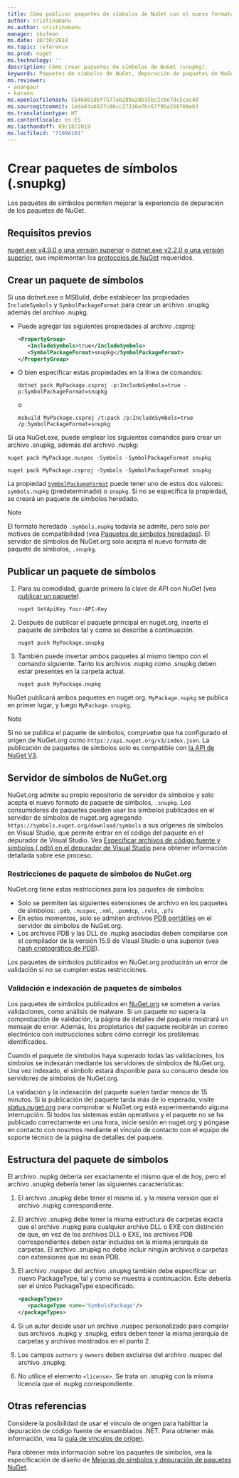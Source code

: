 ```yaml
---
title: Cómo publicar paquetes de símbolos de NuGet con el nuevo formato de paquete de símbolos ".snupkg" | Microsoft Docs
author: cristinamanu
ms.author: cristinamanu
manager: skofman
ms.date: 10/30/2018
ms.topic: reference
ms.prod: nuget
ms.technology: ''
description: Cómo crear paquetes de símbolos de NuGet (snupkg).
keywords: Paquetes de símbolos de NuGet, depuración de paquetes de NuGet, compatibilidad con la depuración de NuGet, símbolos de paquetes, convenciones de paquetes de símbolos
ms.reviewer:
- anangaur
- karann
ms.openlocfilehash: 5546881dbf7577eb289a28b35bc2c0e7dc5cac40
ms.sourcegitcommit: 1eda83ab537c86cc27316e7bc67f95a358766e63
ms.translationtype: HT
ms.contentlocale: es-ES
ms.lasthandoff: 09/18/2019
ms.locfileid: "71094101"
---
```

# <a name="creating-symbol-packages-snupkg"></a>Crear paquetes de símbolos (.snupkg)

Los paquetes de símbolos permiten mejorar la experiencia de depuración de los paquetes de NuGet.

## <a name="prerequisites"></a>Requisitos previos

[nuget.exe v4.9.0 o una versión superior](https://www.nuget.org/downloads) o [dotnet.exe v2.2.0 o una versión superior](https://www.microsoft.com/net/download/dotnet-core/2.2), que implementan los [protocolos de NuGet](../api/nuget-protocols.md) requeridos.

## <a name="creating-a-symbol-package"></a>Crear un paquete de símbolos

Si usa dotnet.exe o MSBuild, debe establecer las propiedades `IncludeSymbols` y `SymbolPackageFormat` para crear un archivo .snupkg además del archivo .nupkg.

* Puede agregar las siguientes propiedades al archivo .csproj:

   ```xml
   <PropertyGroup>
      <IncludeSymbols>true</IncludeSymbols> 
      <SymbolPackageFormat>snupkg</SymbolPackageFormat> 
   </PropertyGroup>
   ```

* O bien especificar estas propiedades en la línea de comandos:

     ```cli
     dotnet pack MyPackage.csproj -p:IncludeSymbols=true -p:SymbolPackageFormat=snupkg
     ```

  o

  ```cli
  msbuild MyPackage.csproj /t:pack /p:IncludeSymbols=true /p:SymbolPackageFormat=snupkg
  ```

Si usa NuGet.exe, puede emplear los siguientes comandos para crear un archivo .snupkg, además del archivo .nupkg:

```
nuget pack MyPackage.nuspec -Symbols -SymbolPackageFormat snupkg

nuget pack MyPackage.csproj -Symbols -SymbolPackageFormat snupkg
```

La propiedad [`SymbolPackageFormat`](/dotnet/core/tools/csproj#symbolpackageformat) puede tener uno de estos dos valores: `symbols.nupkg` (predeterminado) o `snupkg`. Si no se especifica la propiedad, se creará un paquete de símbolos heredado.

> [!Note]
> El formato heredado `.symbols.nupkg` todavía se admite, pero solo por motivos de compatibilidad (vea [Paquetes de símbolos heredados](Symbol-Packages.md)). El servidor de símbolos de NuGet.org solo acepta el nuevo formato de paquete de símbolos, `.snupkg`.

## <a name="publishing-a-symbol-package"></a>Publicar un paquete de símbolos

1. Para su comodidad, guarde primero la clave de API con NuGet (vea [publicar un paquete](../nuget-org/publish-a-package.md)).

    ```cli
    nuget SetApiKey Your-API-Key
    ```

1. Después de publicar el paquete principal en nuget.org, inserte el paquete de símbolos tal y como se describe a continuación.

    ```cli
    nuget push MyPackage.snupkg
    ```

1. También puede insertar ambos paquetes al mismo tiempo con el comando siguiente. Tanto los archivos .nupkg como .snupkg deben estar presentes en la carpeta actual.

    ```cli
    nuget push MyPackage.nupkg
    ```

NuGet publicará ambos paquetes en nuget.org. `MyPackage.nupkg` se publica en primer lugar, y luego `MyPackage.snupkg`.

> [!Note]
> Si no se publica el paquete de símbolos, compruebe que ha configurado el origen de NuGet.org como `https://api.nuget.org/v3/index.json`. La publicación de paquetes de símbolos solo es compatible con [la API de NuGet V3](../api/overview.md#versioning).

## <a name="nugetorg-symbol-server"></a>Servidor de símbolos de NuGet.org

NuGet.org admite su propio repositorio de servidor de símbolos y solo acepta el nuevo formato de paquete de símbolos, `.snupkg`. Los consumidores de paquetes pueden usar los símbolos publicados en el servidor de símbolos de nuget.org agregando `https://symbols.nuget.org/download/symbols` a sus orígenes de símbolos en Visual Studio, que permite entrar en el código del paquete en el depurador de Visual Studio. Vea [Especificar archivos de código fuente y símbolos (.pdb) en el depurador de Visual Studio](/visualstudio/debugger/specify-symbol-dot-pdb-and-source-files-in-the-visual-studio-debugger.md) para obtener información detallada sobre ese proceso.

### <a name="nugetorg-symbol-package-constraints"></a>Restricciones de paquete de símbolos de NuGet.org

NuGet.org tiene estas restricciones para los paquetes de símbolos:

- Solo se permiten las siguientes extensiones de archivo en los paquetes de símbolos: `.pdb`, `.nuspec`, `.xml`, `.psmdcp`, `.rels`, `.p7s`
- En estos momentos, solo se admiten archivos [PDB portátiles](https://github.com/dotnet/corefx/blob/master/src/System.Reflection.Metadata/specs/PortablePdb-Metadata.md) en el servidor de símbolos de NuGet.org.
- Los archivos PDB y las DLL de .nupkg asociadas deben compilarse con el compilador de la versión 15.9 de Visual Studio o una superior (vea [hash criptográfico de PDB](https://github.com/dotnet/roslyn/issues/24429)).

Los paquetes de símbolos publicados en NuGet.org producirán un error de validación si no se cumplen estas restricciones. 

### <a name="symbol-package-validation-and-indexing"></a>Validación e indexación de paquetes de símbolos

Los paquetes de símbolos publicados en [NuGet.org](https://www.nuget.org/) se someten a varias validaciones, como análisis de malware. Si un paquete no supera la comprobación de validación, la página de detalles del paquete mostrará un mensaje de error. Además, los propietarios del paquete recibirán un correo electrónico con instrucciones sobre cómo corregir los problemas identificados.

Cuando el paquete de símbolos haya superado todas las validaciones, los símbolos se indexarán mediante los servidores de símbolos de NuGet.org. Una vez indexado, el símbolo estará disponible para su consumo desde los servidores de símbolos de NuGet.org.

La validación y la indexación del paquete suelen tardar menos de 15 minutos. Si la publicación del paquete tarda más de lo esperado, visite [status.nuget.org](https://status.nuget.org/) para comprobar si NuGet.org está experimentando alguna interrupción. Si todos los sistemas están operativos y el paquete no se ha publicado correctamente en una hora, inicie sesión en nuget.org y póngase en contacto con nosotros mediante el vínculo de contacto con el equipo de soporte técnico de la página de detalles del paquete.

## <a name="symbol-package-structure"></a>Estructura del paquete de símbolos

El archivo .nupkg debería ser exactamente el mismo que el de hoy, pero el archivo .snupkg debería tener las siguientes características:

1) El archivo .snupkg debe tener el mismo id. y la misma versión que el archivo .nupkg correspondiente.
2) El archivo .snupkg debe tener la misma estructura de carpetas exacta que el archivo .nupkg para cualquier archivo DLL o EXE con distinción de que, en vez de los archivos DLL o EXE, los archivos PDB correspondientes deben estar incluidos en la misma jerarquía de carpetas. El archivo .snupkg no debe incluir ningún archivos o carpetas con extensiones que no sean PDB.
3) El archivo .nuspec del archivo .snupkg también debe especificar un nuevo PackageType, tal y como se muestra a continuación. Este debería ser el único PackageType especificado.

   ```xml
   <packageTypes>
      <packageType name="SymbolsPackage"/>
   </packageTypes>
   ```

4) Si un autor decide usar un archivo .nuspec personalizado para compilar sus archivos .nupkg y .snupkg, estos deben tener la misma jerarquía de carpetas y archivos mostrados en el punto 2.
5) Los campos ```authors``` y ```owners``` deben excluirse del archivo .nuspec del archivo .snupkg.
6) No utilice el elemento ```<license>```. Se trata un .snupkg con la misma licencia que el .nupkg correspondiente.

## <a name="see-also"></a>Otras referencias

Considere la posibilidad de usar el vínculo de origen para habilitar la depuración de código fuente de ensamblados .NET. Para obtener más información, vea la [guía de vínculos de origen](/dotnet/standard/library-guidance/sourcelink.md).

Para obtener más información sobre los paquetes de símbolos, vea la especificación de diseño de [Mejoras de símbolos y depuración de paquetes NuGet](https://github.com/NuGet/Home/wiki/NuGet-Package-Debugging-&-Symbols-Improvements).
